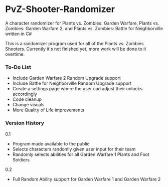 # PvZ-Shooter-Randomizer
A character randomizer for Plants vs. Zombies: Garden Warfare, Plants vs. Zombies: Garden Warfare 2, and Plants vs. Zombies: Battle for Neighborville written in C#

This is a randomizer program used for all of the Plants vs. Zombies Shooters. Currently it's not finished yet, more work will be done to it overtime.

### To-Do List
- Include Garden Warfare 2 Random Upgrade support
- Include Battle for Neighborville Random Upgrade support
- Create a settings page where the user can adjust their unlocks accordingly
- Code cleanup
- Change visuals
- More Quality of Life improvements

### Version History
 0.1
 - Program made available to the public
 - Selects characters randomly given user input for their team
 - Randomly selects abilities for all Garden Warfare 1 Plants and Foot Soldiers

 0.2
 - Full Random Ability support for Garden Warfare 1 and Garden Warfare 2
